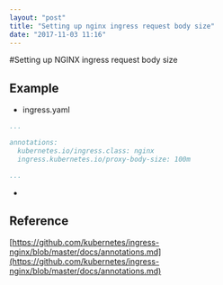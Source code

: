 ```yaml
---
layout: "post"
title: "Setting up nginx ingress request body size"
date: "2017-11-03 11:16"
---
```



#Setting up NGINX ingress request body size

## Example
-   ingress.yaml
```yaml
...

annotations:
  kubernetes.io/ingress.class: nginx
  ingress.kubernetes.io/proxy-body-size: 100m

...
```

-

## Reference

[https://github.com/kubernetes/ingress-nginx/blob/master/docs/annotations.md](https://github.com/kubernetes/ingress-nginx/blob/master/docs/annotations.md)
